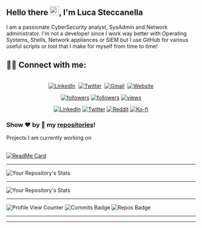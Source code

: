 ## Hello there <img src="https://github.com/TheDudeThatCode/TheDudeThatCode/blob/master/Assets/Hi.gif" width="24px">, I'm Luca Steccanella

I am a passionate CyberSecurity analyst, SysAdmin and Network administrator.
I'm not a developer since I work way better with Operating Systems, Shells, Network appliances or SIEM but I use GitHub for various useful scripts or tool that I make for myself from time to time!

## 🙋‍♂️ Connect with me:

<p align="center">
<br>
<a href="https://www.linkedin.com/in/lucasteccanella/"><img src="https://img.shields.io/badge/linkedin-%230077B5.svg?&style=for-the-badge&logo=linkedin&logoColor=white" alt="LinkedIn" /></a>&nbsp;
<a href="https://twitter.com/Steccas94"><img src="https://img.shields.io/badge/Twitter-1DA1F2?style=for-the-badge&logo=twitter&logoColor=white" alt="Twitter" /></a>&nbsp;
<a href="mailto:steccas@pm.me"><img src="https://img.shields.io/badge/gmail-%23D14836.svg?&style=for-the-badge&logo=gmail&logoColor=white" alt="Gmail"/></a>&nbsp;
<a href="https://steccas.linktr.ee/"><img alt="Website" src="https://img.shields.io/website?style=for-the-badge&up_message=portfolio&url=https%3A%2F%2Fkkvanonymous.github.io%2F"></a>
</p>
<p align="center">
  <a href="https://twitter.com/Steccas94"><img alt="followers" title="Follow me on Twitter" src="https://img.shields.io/twitter/follow/Steccas94?color=55960c&label=Follow&logo=twitter&logoColor=white&style=for-the-badge"/></a>
  <a href="https://github.com/Steccas"><img alt="followers" title="Follow me on Github" src="https://img.shields.io/github/followers/Steccas?color=236ad3&style=for-the-badge&logo=github&label=Follow"/></a>
  <a href="https://github.com/Steccas"><img alt="views" title="Github views" src="https://freshidea.com/jonah/app/ghpvc/"/></a>
</p>
<p align="center">
  <a href="https://www.linkedin.com/in/lucasteccanella/"><img alt="LinkedIn" title="LinkedIn" src="https://img.shields.io/badge/-LinkedIn-0077B5?style=for-the-badge&logo=linkedin&logoColor=white"/></a>
  <a href="https://twitter.com/Steccas94"><img alt="Twitter" title="Twitter" src="https://img.shields.io/badge/-Twitter-1DA1F2?style=for-the-badge&logo=twitter&logoColor=white"/></a>
  <a href="https://www.reddit.com/user/Steccas/"><img alt="Reddit" title="Reddit" src="https://img.shields.io/badge/-Reddit-FF5700?style=for-the-badge&logo=reddit&logoColor=white"/></a>
  <a href="https://ko-fi.com/steccas"><img alt="Ko-fi" title="By me a coffee" src="https://img.shields.io/badge/-Buy%20me%20a%20coffee-FF5E5B?style=for-the-badge&logo=ko-fi&logoColor=white"/></a>
</p>

### Show ❤️ by 🌟 my [repositories](https://github.com/Steccas?tab=repositories)!

<summary>
  Projects I am currently working on
</summary>

<br />

[![ReadMe Card](https://github-readme-stats.vercel.app/api/pin/?username=Steccas&repo=)](https://github.com/Steccas/ProtonClient)

____

![Your Repository's Stats](https://github-readme-stats.vercel.app/api?username=Steccas&show_icons=true&count_private=true)
____

![Your Repository's Stats](https://github-readme-stats.vercel.app/api/top-langs/?username=Steccas&layout=compact&count_private=true)
____

![Profile View Counter](https://komarev.com/ghpvc/?username=Steccas) ![Commits Badge](https://badges.pufler.dev/commits/monthly/Steccas) ![Repos Badge](https://badges.pufler.dev/repos/Steccas)
____

<!--START_SECTION:activity-->

<!--END_SECTION:activity-->
____


<!--
**Steccas/Steccas** is a ✨ _special_ ✨ repository because its `README.md` (this file) appears on your GitHub profile.

Here are some ideas to get you started:

- 🔭 I’m currently working on ...
- 🌱 I’m currently learning ...
- 👯 I’m looking to collaborate on ...
- 🤔 I’m looking for help with ...
- 💬 Ask me about ...
- 📫 How to reach me: ...
- 😄 Pronouns: ...
- 💜 Interests:
- ⚡ Fun fact: ...

<h2 align="center">My stack :man_technologist:</h2>

<p align="center">Tools that I use on a daily basis, or that I've used or worked (either much or a bit) with on the past</p>
<p align="center">
  <a href="https://stackshare.io/steccas/my-personal-stack">
    <img src="http://img.shields.io/badge/tech-stack-0690fa.svg?style=flat" alt="Steccas :: StackShare" />
  </a>
</p>

<summary>
  Projects I am currently working on
</summary>

<br />

[![ReadMe Card](https://github-readme-stats.vercel.app/api/pin/?username=Steccas&repo=)](https://github.com/)


<br />

### Languages and Tools 🛠 

![Java](http://img.shields.io/badge/-Java-5B4638?style=flat-square&logo=java&logoColor=ffffff)
![C](http://img.shields.io/badge/-C-A8B9CC?style=flat-square&logo=c&logoColor=ffffff)
![Python](http://img.shields.io/badge/-Python-3776AB?style=flat-square&logo=python&logoColor=ffffff)
![JavaScript](https://img.shields.io/badge/-JavaScript-%23F7DF1C?style=flat-square&logo=javascript&logoColor=000000&labelColor=%23F7DF1C&color=%23FFCE5A)
![React](https://img.shields.io/badge/-React-61DAFB?style=flat-square&logo=react&logoColor=ffffff)
![HTML5](https://img.shields.io/badge/-HTML5-%23E44D27?style=flat-square&logo=html5&logoColor=ffffff)
![CSS3](https://img.shields.io/badge/-CSS3-%231572B6?style=flat-square&logo=css3)
![Sass](https://img.shields.io/badge/-Sass-%23CC6699?style=flat-square&logo=sass&logoColor=ffffff)
![Bootstrap](https://img.shields.io/badge/-Bootstrap-563D7C?style=flat-square&logo=Bootstrap)
![Markdown](https://img.shields.io/badge/-Markdown-000000?style=flat-square&logo=markdown)
![Nodejs](https://img.shields.io/badge/-Nodejs-339933?style=flat-square&logo=Node.js&logoColor=ffffff)
![Npm](https://img.shields.io/badge/-npm-CB3837?style=flat-square&logo=npm)
![Firebase](https://img.shields.io/badge/-Firebase-FFCA28?style=flat-square&logo=firebase&logoColor=ffffff)
![Microsoft Sql Server](https://img.shields.io/badge/-Sql%20Server-CC2927?style=flat-square&logo=microsoft-sql-server&logoColor=ffffff)
![Git](https://img.shields.io/badge/-Git-%23F05032?style=flat-square&logo=git&logoColor=%23ffffff)
![GitLab](https://img.shields.io/badge/-GitLab-FCA121?style=flat-square&logo=gitlab)
![GitHub](https://img.shields.io/badge/-GitHub-181717?style=flat-square&logo=github)
![VS Code](http://img.shields.io/badge/-VS%20Code-007ACC?style=flat-square&logo=visual-studio-code&logoColor=ffffff)
![Eclipse-IDE](http://img.shields.io/badge/-Eclipse-2C2255?style=flat-square&logo=eclipse&logoColor=ffffff)
![Powershell](http://img.shields.io/badge/-Powershell-5391FE?style=flat-square&logo=powershell&logoColor=ffffff)
![Windows](http://img.shields.io/badge/-Windows-0078D6?style=flat-square&logo=windows&logoColor=ffffff)

<br/>

-->

